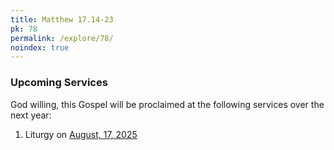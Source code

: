 ```yaml
---
title: Matthew 17.14-23
pk: 78
permalink: /explore/78/
noindex: true
---
```


### Upcoming Services

God willing, this Gospel will be proclaimed at the following services over the next year:


1. Liturgy on [August, 17, 2025](https://orthocal.info/readings/gregorian/2025/08/17/)
